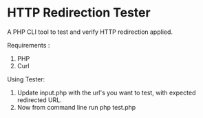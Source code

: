 HTTP Redirection Tester
===========

A PHP CLI tool to test and verify HTTP redirection applied.

Requirements :

 1. PHP
 2. Curl

Using Tester:

  1. Update input.php with the url's you want to test, with expected redirected URL.
  2. Now from command line run php test.php
